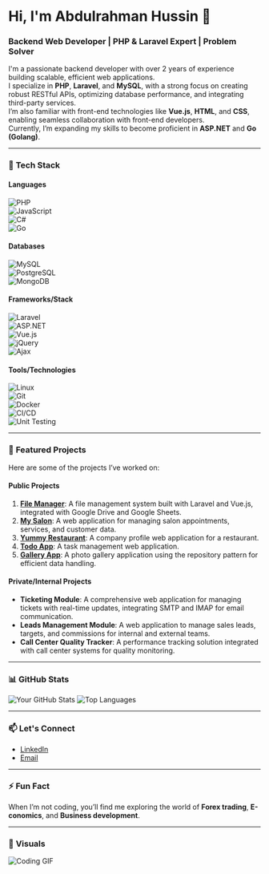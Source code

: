 # Hi, I'm Abdulrahman Hussin 👋  
### Backend Web Developer | PHP & Laravel Expert | Problem Solver  

I'm a passionate backend developer with over 2 years of experience building scalable, efficient web applications.  
I specialize in **PHP**, **Laravel**, and **MySQL**, with a strong focus on creating robust RESTful APIs, optimizing database performance, and integrating third-party services.  
I’m also familiar with front-end technologies like **Vue.js**, **HTML**, and **CSS**, enabling seamless collaboration with front-end developers.  
Currently, I’m expanding my skills to become proficient in **ASP.NET** and **Go (Golang)**.  

---

### 🔧 **Tech Stack**  

#### **Languages**  
![PHP](https://img.shields.io/badge/PHP-777BB4?style=for-the-badge&logo=php&logoColor=white)  
![JavaScript](https://img.shields.io/badge/JavaScript-F7DF1E?style=for-the-badge&logo=javascript&logoColor=black)  
![C#](https://img.shields.io/badge/C%23-239120?style=for-the-badge&logo=c-sharp&logoColor=white)  
![Go](https://img.shields.io/badge/Go-00ADD8?style=for-the-badge&logo=go&logoColor=white)  

#### **Databases**  
![MySQL](https://img.shields.io/badge/MySQL-4479A1?style=for-the-badge&logo=mysql&logoColor=white)  
![PostgreSQL](https://img.shields.io/badge/PostgreSQL-4169E1?style=for-the-badge&logo=postgresql&logoColor=white)  
![MongoDB](https://img.shields.io/badge/MongoDB-47A248?style=for-the-badge&logo=mongodb&logoColor=white)  

#### **Frameworks/Stack**  
![Laravel](https://img.shields.io/badge/Laravel-FF2D20?style=for-the-badge&logo=laravel&logoColor=white)  
![ASP.NET](https://img.shields.io/badge/ASP.NET-512BD4?style=for-the-badge&logo=.net&logoColor=white)  
![Vue.js](https://img.shields.io/badge/Vue.js-4FC08D?style=for-the-badge&logo=vue.js&logoColor=white)  
![jQuery](https://img.shields.io/badge/jQuery-0769AD?style=for-the-badge&logo=jquery&logoColor=white)  
![Ajax](https://img.shields.io/badge/Ajax-008FC7?style=for-the-badge&logo=ajax&logoColor=white)  

#### **Tools/Technologies**  
![Linux](https://img.shields.io/badge/Linux-FCC624?style=for-the-badge&logo=linux&logoColor=black)  
![Git](https://img.shields.io/badge/Git-F05032?style=for-the-badge&logo=git&logoColor=white)  
![Docker](https://img.shields.io/badge/Docker-2496ED?style=for-the-badge&logo=docker&logoColor=white)  
![CI/CD](https://img.shields.io/badge/CI/CD-2088FF?style=for-the-badge&logo=github-actions&logoColor=white)  
![Unit Testing](https://img.shields.io/badge/Unit_Testing-25A162?style=for-the-badge&logo=testing-library&logoColor=white)  

---

### 🚀 **Featured Projects**  
Here are some of the projects I’ve worked on:  

#### **Public Projects**  
1. **[File Manager](link)**: A file management system built with Laravel and Vue.js, integrated with Google Drive and Google Sheets.  
2. **[My Salon](https://github.com/abdulrahmanhussin1/MySalon)**: A web application for managing salon appointments, services, and customer data.  
3. **[Yummy Restaurant](link)**: A company profile web application for a restaurant.  
4. **[Todo App](link)**: A task management web application.  
5. **[Gallery App](link)**: A photo gallery application using the repository pattern for efficient data handling.  

#### **Private/Internal Projects**  
- **Ticketing Module**: A comprehensive web application for managing tickets with real-time updates, integrating SMTP and IMAP for email communication.  
- **Leads Management Module**: A web application to manage sales leads, targets, and commissions for internal and external teams.  
- **Call Center Quality Tracker**: A performance tracking solution integrated with call center systems for quality monitoring.  

---

### 📊 **GitHub Stats**  
![Your GitHub Stats](https://github-readme-stats.vercel.app/api?username=abdulrahmanhussin1&show_icons=true&theme=dark)  ![Top Languages](https://github-readme-stats.vercel.app/api/top-langs/?username=abdulrahmanhussin1&layout=compact&theme=dark&hide=html,css)  

---

### 📫 **Let's Connect**  
- [LinkedIn](https://www.linkedin.com/in/abdulrahman-hussin-1a2b3c/)  
- [Email](mailto:abdelrahman.hussin1@gmail.com)  
<!-- - [Portfolio](link) (Coming soon!) -->  

---

### ⚡ **Fun Fact**  
When I’m not coding, you’ll find me exploring the world of **Forex trading**, **E-conomics**, and **Business development**.  

---

### 🎨 **Visuals**  
![Coding GIF](https://media3.giphy.com/media/v1.Y2lkPTc5MGI3NjExYnN3ZHEzN2pqNzR0dHA5MXc0MzNrbmV1cjlsbTF0ZW5rOWFodDBobyZlcD12MV9pbnRlcm5hbF9naWZfYnlfaWQmY3Q9Zw/f3iwJFOVOwuy7K6FFw/giphy.gif)  

